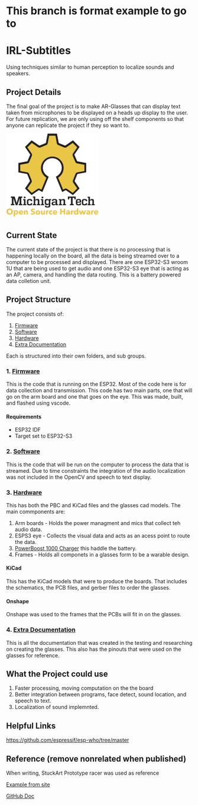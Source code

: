 # This branch is format example to go to

# IRL-Subtitles

Using techniques similar to human perception to localize sounds and speakers.

## Project Details

The final goal of the project is to make AR-Glasses that can display text taken from microphones to be displayed on a heads up display to the user. For future replication, we are only using off the shelf components so that anyone can replicate the project if they so want to.

<img src="/Media/OSHE_Logo_300PPI.png" width="250" >

## Current State
The current state of the project is that there is no processing that is happening locally on the board, all the data is being streamed over to a computer to be processed and displayed. There are one ESP32-S3 wroom 1U that are being used to get audio and one ESP32-S3 eye that is acting as an AP, camera, and handling the data routing. This is a battery powered data colletion unit.

## Project Structure
The project consists of:
1. [Firmware](#1-firmware)
2. [Software](#2-software)
3. [Hardware](#3-hardware)
4. [Extra Documentation](#4-extra-documentation)

Each is structured into their own folders, and sub groups.

### 1. [Firmware](/Firmware/README.md)
This is the code that is running on the ESP32. Most of the code here is for data collection and transmission. This code has two main parts, one that will go on the arm board and one that goes on the eye. This was made, built, and flashed using vscode. 

#### Requirements
- ESP32 IDF
- Target set to ESP32-S3

### 2. [Software](/Software/README.md)
This is the code that will be run on the computer to process the data that is streamed. Due to time constraints the integration of the audio localization was not included in the OpenCV and speech to text display.

### 3. [Hardware](/Hardware/README.md)
This has both the PBC and KiCad files and the glasses cad models.
The main commponents are:
1. Arm boards - Holds the power managment and mics that collect teh audio data.
2. ESPS3 eye - Collects the visual data and acts as an acess point to route the data.
3. [PowerBoost 1000 Charger](https://www.adafruit.com/product/2465) this haddle the battery.
4. Frames - Holds all componets in a glasses form to be a warable design.

#### KiCad
This has the KiCad models that were to produce the boards. That includes the schematics, the PCB files, and gerber files to order the glasses.

#### Onshape
Onshape was used to the frames that the PCBs will fit in on the glasses.

### 4. [Extra Documentation](/Extra%20Documentation/README.md)
This is all the documentation that was created in the testing and researching on creating the glasses. This also has the pinouts that were used on the glasses for reference.

## What the Project could use
1. Faster processing, moving computation on the the board
2. Better integration between programs, face detect, sound location, and speech to text.
3. Localization of sound implemnted. 

## Helpful Links
https://github.com/espressif/esp-who/tree/master

## Reference (remove nonrelated when published)
When writing, StuckArt Prototype racer was used as reference

[Example from site](https://github.com/StuckAtPrototype/Racer/blob/master/README.md?plain=1)

[GitHub Doc](https://docs.github.com/en/get-started/writing-on-github/getting-started-with-writing-and-formatting-on-github/basic-writing-and-formatting-syntax#links)
